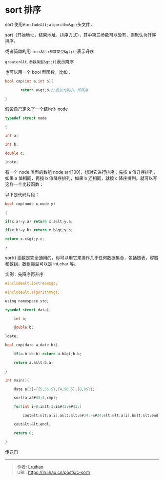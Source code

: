# sort 排序


sort 使用`#include&lt;algorithm&gt;`头文件，

sort（开始地址，结束地址，排序方式），其中第三参数可以没有，则默认为升序排序。

或者简单的用
`less&lt;参数类型&gt;()`表示升序

`greater&lt;参数类型&gt;()`表示降序

也可以用一个 bool 型函数，比如：

```cpp
bool cmp(int a,int b){

       return a&gt;b;//表从大到小，即降序

}
```

假设自己定义了一个结构体 node

```cpp
typedef struct node

{

int a;

int b;

double c;

}note;
```

有一个 node 类型的数组 node arr[100]，想对它进行排序：先按 a 值升序排列，如果 a 值相同，再按 b 值降序排列，如果 b 还相同，就按 c 降序排列。就可以写这样一个比较函数：

以下是代码片段：

```cpp
bool cmp(node x,node y)

{

if(x.a!=y.a) return x.a&lt;y.a;

if(x.b!=y.b) return x.b&gt;y.b;

return x.c&gt;y.c;

}
```

sort() 函数是完全通用的，你可以用它来操作几乎任何数据集合，包括链表，容器和数组，数组类型可以是 int,char 等。

实例：先降序再升序

```c
#include&lt;iostream&gt;

#include&lt;algorithm&gt;

using namespace std;

typedef struct data{

    int a;

    double b;

}date;

bool cmp(date a,date b){

    if(a.b!=b.b) return a.b&gt;b.b;

    return a.a&lt;b.a;

}

int main(){

    date a[3]={{5,56.5},{4,56.5},{8,85}};

    sort(a,a&#43;3,cmp);

    for(int i=0;i&lt;3;i&#43;&#43;)

        cout&lt;&lt;a[i].a&lt;&lt;&#34;-&#34;&lt;&lt;a[i].b&lt;&lt;endl;

    cout&lt;&lt;endl;

    return 0;

}
```

[传送门](https://weibo.com/ttarticle/p/show?id=2309404237869425234111&amp;mod=zwenzhang)


---

> 作者: [Lruihao](https://github.com/Lruihao)  
> URL: https://lruihao.cn/posts/c-sort/  

